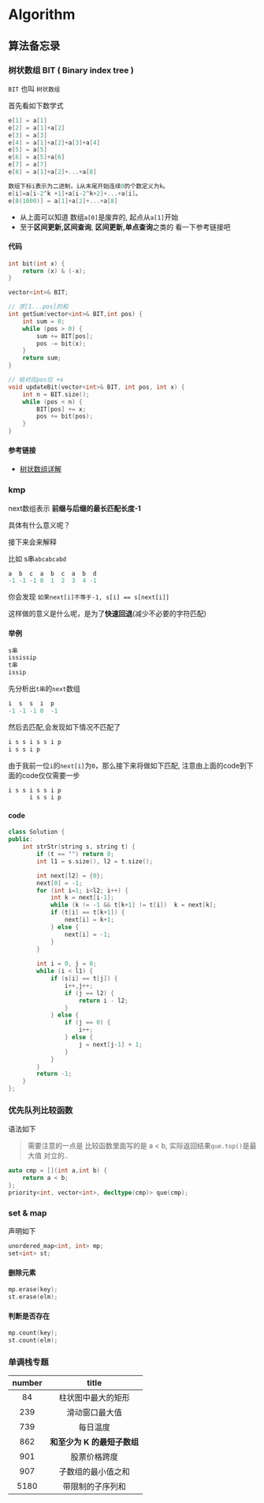 # Algorithm

## 算法备忘录

### 树状数组 BIT ( Binary index tree )

`BIT` 也叫 `树状数组`

首先看如下数学式

```c++
e[1] = a[1] 
e[2] = a[1]+a[2]
e[3] = a[3]
e[4] = a[1]+a[2]+a[3]+a[4]
e[5] = a[5]
e[6] = a[5]+a[6]
e[7] = a[7]
e[8] = a[1]+a[2]+...+a[8] 

数组下标i表示为二进制，i从末尾开始连续0的个数定义为k。
e[i]=a[i-2^k +1]+a[i-2^k+2]+...+a[i]。
e[8(1000)] = a[1]+a[2]+...+a[8]
```
- 从上面可以知道 数组`a[0]`是废弃的, 起点从`a[1]`开始
- 至于**区间更新,区间查询**, **区间更新,单点查询**之类的 看一下参考链接吧


#### 代码
```c++
int bit(int x) {
    return (x) & (-x);
}

vector<int>& BIT;

// 求[1...pos]的和
int getSum(vector<int>& BIT,int pos) {
    int sum = 0;
    while (pos > 0) {
        sum += BIT[pos];
        pos -= bit(x);
    }
    return sum;
}

// 给对应pos位 +x
void updateBit(vector<int>& BIT, int pos, int x) {
    int n = BIT.size();
    while (pos < n) {
        BIT[pos] += x;
        pos += bit(pos);
    }
}
```

####  参考链接

- [树状数组详解](https://www.cnblogs.com/xenny/p/9739600.html)

### kmp

next数组表示 **前缀与后缀的最长匹配长度-1**

具体有什么意义呢？

接下来会来解释

比如 s串`abcabcabd`

```c++
a  b  c  a  b  c  a  b  d
-1 -1 -1 0  1  2  3  4 -1
```
你会发现 `如果next[i]不等于-1, s[i] == s[next[i]]`

这样做的意义是什么呢，是为了**快速回退**(减少不必要的字符匹配)


#### 举例

```c++
s串
ississip
t串
issip
```

先分析出`t串`的`next`数组

```c++
i  s  s  i  p
-1 -1 -1 0  -1
```

然后去匹配,会发现如下情况不匹配了

```c++
i s s i s s i p 
i s s i p
```

由于我前一位`i`的`next[i]`为`0`，那么接下来将做如下匹配, 注意由上面的code到下面的code仅仅需要一步

```c++
i s s i s s i p
      i s s i p
```


#### code

```c++
class Solution {
public:
    int strStr(string s, string t) {
        if (t == "") return 0;
        int l1 = s.size(), l2 = t.size();

        int next[l2] = {0};
        next[0] = -1;
        for (int i=1; i<l2; i++) {
            int k = next[i-1];
            while (k != -1 && t[k+1] != t[i])  k = next[k];
            if (t[i] == t[k+1]) {
                next[i] = k+1;
            } else {
                next[i] = -1;
            }
        }
        
        int i = 0, j = 0;
        while (i < l1) {
            if (s[i] == t[j]) {
                i++,j++;
                if (j == l2) {
                    return i - l2;
                }
            } else {
                if (j == 0) {
                    i++;
                } else {
                    j = next[j-1] + 1;
                }
            }
        }
        return -1;
    }
};
```

### 优先队列比较函数

语法如下
> 需要注意的一点是  比较函数里面写的是 a < b, 实际返回结果`que.top()`是最大值 对立的..
```cpp
auto cmp = [](int a,int b) {
    return a < b;
};
priority<int, vector<int>, decltype(cmp)> que(cmp);
```

### set & map

声明如下
```c++
unordered_map<int, int> mp;
set<int> st;
```
#### 删除元素

```c++
mp.erase(key);
st.erase(elm);
```

#### 判断是否存在

```c++
mp.count(key);
st.count(elm);
```

### 单调栈专题

|  number   | title | 
|  :----:  | :----:  |
| 84 | 柱状图中最大的矩形 |
| 239| 滑动窗口最大值 |
| 739| 每日温度 |
| 862|  **和至少为 K 的最短子数组** |
| 901| 股票价格跨度 |
| 907| 子数组的最小值之和 |
| 5180 | 带限制的子序列和 |